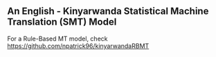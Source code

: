 ## An English - Kinyarwanda Statistical Machine Translation (SMT) Model

For a Rule-Based MT model, check https://github.com/npatrick96/kinyarwandaRBMT 
